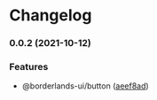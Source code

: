 # Changelog

### 0.0.2 (2021-10-12)


### Features

* @borderlands-ui/button ([aeef8ad](https://github.com/mrrs878/borderlands3-ui/commit/aeef8ad0a24baf13f6d88c5497a65a4147a30afa))

